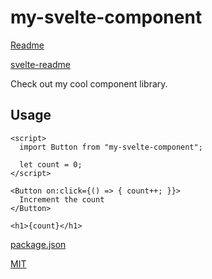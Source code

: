 # my-svelte-component

[Readme](./) 

[svelte-readme](https://github.com/metonym/svelte-readme)

Check out my cool component library.

## Usage

```svelte
<script>
  import Button from "my-svelte-component";

  let count = 0;
</script>

<Button on:click={() => { count++; }}>
  Increment the count
</Button>

<h1>{count}</h1>
```

[package.json](package.json)

[MIT](../LICENSE)